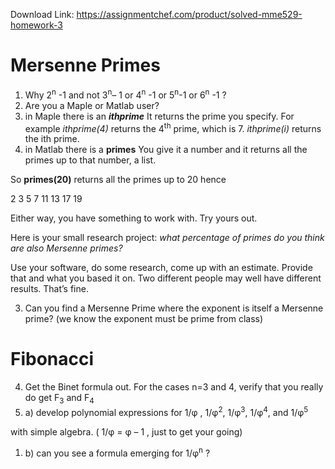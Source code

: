 Download Link: https://assignmentchef.com/product/solved-mme529-homework-3
<br>
<h1>Mersenne Primes</h1>

<ol>

 <li>Why 2<sup>n</sup>  -1    and not  3<sup>n</sup>– 1  or  4<sup>n</sup> -1   or 5<sup>n</sup>-1  or 6<sup>n</sup> -1 ?</li>

 <li>Are you a Maple or Matlab user?</li>

 <li>in Maple there is an <strong><em>ithprime</em></strong>       It returns the prime you specify.  For example  <em>ithprime(4)</em> returns the 4<sup>th</sup> prime,  which is 7.   <em>ithprime(i)</em>  returns the ith prime.</li>

 <li>in Matlab there is a <strong>primes</strong>  You give it a number and it returns all the primes up to that number,  a list.</li>

</ol>

So  <strong>primes(20)</strong>   returns all the primes up to 20  hence

2     3     5     7    11    13    17    19

Either way, you have something to work with.  Try yours out.

Here is your small research project:  <em>what percentage of primes do you think are also Mersenne primes? </em>

Use your software, do some research, come up with an estimate.  Provide that and what you based it on.  Two different people may well have different results.  That’s fine.




<ol start="3">

 <li>Can you find a Mersenne Prime where the exponent is itself a Mersenne prime? (we know the exponent must be prime from class)</li>

</ol>




<h1>Fibonacci</h1>

<ol start="4">

 <li>Get the Binet formula out. For the cases n=3 and 4, verify that you really do get  F<sub>3</sub> and F<sub>4 </sub></li>

 <li>a) develop polynomial expressions for 1/φ ,  1/φ<sup>2</sup>, 1/φ<sup>3</sup>, 1/φ<sup>4</sup>,  and  1/φ<sup>5</sup></li>

</ol>

with simple algebra.  ( 1/φ   =  φ  – 1  , just to get your going)

<ol>

 <li>b) can you see a formula emerging for 1/φ<sup>n</sup>     ?</li>

</ol>


